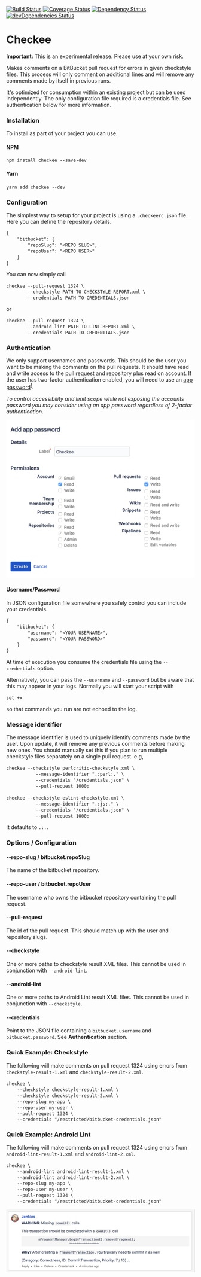 [![Build Status](https://travis-ci.org/KurtWagner/checkee.svg?branch=master)](https://travis-ci.org/KurtWagner/checkee)
[![Coverage Status](https://coveralls.io/repos/github/KurtWagner/checkee/badge.svg?branch=master)](https://coveralls.io/github/KurtWagner/checkee?branch=master) [![Dependency Status](https://david-dm.org/kurtwagner/checkee.svg)](https://david-dm.org/kurtwagner/checkee) [![devDependencies Status](https://david-dm.org/kurtwagner/checkee/dev-status.svg)](https://david-dm.org/kurtwagner/checkee?type=dev)

# Checkee

**Important:** This is an experimental release. Please use at your own risk.

Makes comments on a BitBucket pull request for errors in  given checkstyle files. This process will only comment on additional lines and will remove any comments made by itself in previous runs.

It's optimized for consumption within an existing project but can be used independently. The only configuration file required is a credentials file. See authentication below for more information.

### Installation

To install as part of your project you can use.

#### NPM
```
npm install checkee --save-dev
```

#### Yarn
```
yarn add checkee --dev
```

### Configuration

The simplest way to setup for your project is using a `.checkeerc.json` file. Here you can define the repository details.

```
{
	"bitbucket": {
		"repoSlug": "<REPO SLUG>",
		"repoUser": "<REPO USER>"
	}
}
```

You can now simply call

```
checkee --pull-request 1324 \
        --checkstyle PATH-TO-CHECKSTYLE-REPORT.xml \
        --credentials PATH-TO-CREDENTIALS.json
```

or

```
checkee --pull-request 1324 \
        --android-lint PATH-TO-LINT-REPORT.xml \
        --credentials PATH-TO-CREDENTIALS.json
```

### Authentication

We only support usernames and passwords. This should be the user you want to be making the comments on the pull requests. It should have read and write access to the pull request and repository plus read on account. If the user has two-factor authentication enabled, you will need to use an [app password](https://confluence.atlassian.com/bitbucket/app-passwords-828781300.html)<sup>[1](https://blog.bitbucket.org/2016/06/06/app-passwords-bitbucket-cloud/)</sup>.

*To control accessibility and limit scope while not exposing the accounts password you may consider using an app password regardless of 2-factor authentication.*

![Bitbucket Application Password Scope](/screenshots/checkee-bitbucket-app.png)

#### Username/Password

In JSON configuration file somewhere you safely control you can include your credentials.

```
{
	"bitbucket": {
		"username": "<YOUR USERNAME>",
		"password": "<YOUR PASSWORD>"
	}
}
```

At time of execution you consume the credentials file using the `--credentials` option.

Alternatively, you can pass the `--username` and `--password` but be aware that this may appear in your logs. Normally you will start your script with

```
set +x
```

so that commands you run are not echoed to the log.

### Message identifier

The message identifier is used to uniquely identify comments made by the user. Upon update, it will remove any previous comments before making new ones. You should manually set this if you plan to run multiple checkstyle files separately on a single pull request. e.g,

```
checkee --checkstyle perlcritic-checkstyle.xml \
           --message-identifier ".:perl:." \
           --credentials "/credentials.json" \
           --pull-request 1000;

checkee --checkstyle eslint-checkstyle.xml \
           --message-identifier ".:js:." \
           --credentials "/credentials.json" \
           --pull-request 1000;
```	

It defaults to `.:.`.

### Options / Configuration

#### --repo-slug / bitbucket.repoSlug

The name of the bitbucket repository.

#### --repo-user / bitbucket.repoUser

The username who owns the bitbucket repository containing the pull request.

#### --pull-request

The id of the pull request. This should match up with the user and repository slugs.

#### --checkstyle

One or more paths to checkstyle result XML files. This cannot be used in conjunction with `--android-lint`.

#### --android-lint

One or more paths to Android Lint result XML files. This cannot be used in conjunction with `--checkstyle`.

#### --credentials

Point to the JSON file containing a `bitbucket.username` and `bitbucket.password`. See **Authentication** section.

### Quick Example: Checkstyle

The following will make comments on pull request 1324 using errors from `checkstyle-result-1.xml` and `checkstyle-result-2.xml`.

```
checkee \
	--checkstyle checkstyle-result-1.xml \
	--checkstyle checkstyle-result-2.xml \
	--repo-slug my-app \
	--repo-user my-user \
	--pull-request 1324 \
	--credentials "/restricted/bitbucket-credentials.json"
```

### Quick Example: Android Lint

The following will make comments on pull request 1324 using errors from `android-lint-result-1.xml` and `android-lint-2.xml`.

```
checkee \
	--android-lint android-lint-result-1.xml \
	--android-lint android-lint-result-2.xml \
	--repo-slug my-app \
	--repo-user my-user \
	--pull-request 1324 \
	--credentials "/restricted/bitbucket-credentials.json"
```
![Android Lint Comment Sample](/screenshots/android-sample-comment.png)

